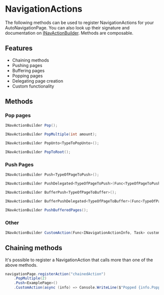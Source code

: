 # NavigationActions

The following methods can be used to register NavigationActions for your AutoNavigationPage.
You can also look up their signature and documentation on [INavActionBuilder](Sources/Xamarin.Forms.AutoNavigationPage/NavigationActionBuilder/INavActionBuilder.cs).
Methods are composable.

## Features

* Chaining methods
* Pushing pages
* Buffering pages
* Popping pages
* Delegating page creation
* Custom functionality

## Methods

### Pop pages
```csharp
INavActionBuilder Pop();

INavActionBuilder PopMultiple(int amount);

INavActionBuilder PopUnto<TypeToPopUnto>();

INavActionBuilder PopToRoot();
```

### Push Pages
```csharp
INavActionBuilder Push<TypeOfPageToPush>();

INavActionBuilder PushDelegated<TypeOfPageToPush>(Func<TypeOfPageToPush> pageCreator);

INavActionBuilder BufferPush<TypeOfPageToBuffer>();

INavActionBuilder BufferPushDelegated<TypeOfPageToBuffer>(Func<TypeOfPageToBuffer> pageCreator);

INavActionBuilder PushBufferedPages();
```
### Other

```csharp
INavActionBuilder CustomAction(Func<INavigationActionInfo, Task> customAction);
```

## Chaining methods

It's possible to register a NavigationAction that calls more than one of the above methods.
```csharp
navigationPage.registerAction("chainedAction")
    .PopMultiple(2)
    .Push<ExamplePage>()
    .CustomAction(async (info) => Console.WriteLine($"Popped {info.PoppedPages.Count} pages"));
```
